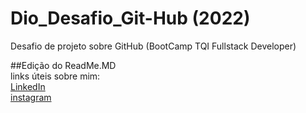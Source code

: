 # Dio_Desafio_Git-Hub (2022)
Desafio de projeto sobre GitHub (BootCamp TQI Fullstack Developer)

##Edição do ReadMe.MD<br>
links úteis sobre mim:<br>
[LinkedIn](https://www.linkedin.com/in/caio-prado-311042127/)<br>
[instagram](https://www.instagram.com/iscdsp/)

